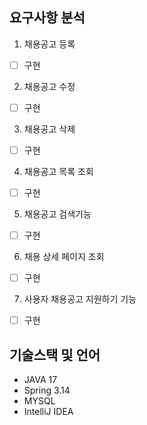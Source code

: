 ## 요구사항 분석

1. 채용공고 등록
- [ ] 구현 
2. 채용공고 수정
- [ ] 구현
3. 채용공고 삭제  
- [ ] 구현
4. 채용공고 목록 조회  
- [ ] 구현
5. 채용공고 검색기능  
- [ ] 구현
6. 채용 상세 페이지 조회  
- [ ] 구현
7. 사용자 채용공고 지원하기 기능  
- [ ] 구현
## 기술스택 및 언어  
* JAVA 17   
* Spring 3.14   
* MYSQL
* IntelliJ IDEA